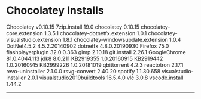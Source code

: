 # Chocolatey Installs

Chocolatey v0.10.15
7zip.install 19.0
chocolatey 0.10.15
chocolatey-core.extension 1.3.5.1
chocolatey-dotnetfx.extension 1.0.1
chocolatey-visualstudio.extension 1.8.1
chocolatey-windowsupdate.extension 1.0.4
DotNet4.5.2 4.5.2.20140902
dotnetfx 4.8.0.20190930
Firefox 75.0
flashplayerplugin 32.0.0.363
gimp 2.10.18
git.install 2.26.1
GoogleChrome 81.0.4044.113
jdk8 8.0.211
KB2919355 1.0.20160915
KB2919442 1.0.20160915
KB2999226 1.0.20181019
qbittorrent 4.2.3
reactotron 2.17.1
revo-uninstaller 2.1.0.0
rsvg-convert 2.40.20
spotify 1.1.30.658
visualstudio-installer 2.0.1
visualstudio2019buildtools 16.5.4.0
vlc 3.0.8
vscode.install 1.44.2

---
